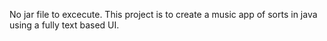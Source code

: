 No jar file to excecute. This project is to create a music app of sorts in java using a fully text based UI.
